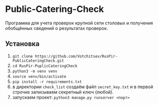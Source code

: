 # Public-Catering-Check
Программа для учета проверок крупной сети столовых и получения обобщённых сведений о результатах проверок.

## Установка
1) `git clone https://github.com/Votchitsev/RusPir-PublicCateringCheck.git`
2) `cd RusPir-PuplicCateringCheck`
3) `python3 -m venv venv`
4) `source venv/bin/activate`
5) `pip install -r requirements.txt`
6) в директории `check_list` создаём файл `secret_key.txt` и в первой строчке записываем секретный ключ (любой).
7) запускаем проект: `python3 manage.py runserver <порт>`